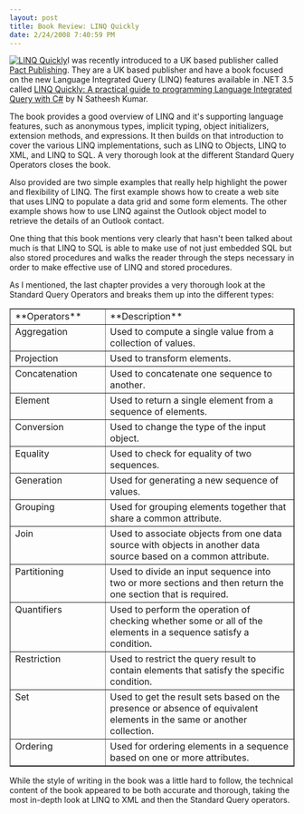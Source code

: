 ```yaml
---
layout: post
title: Book Review: LINQ Quickly
date: 2/24/2008 7:40:59 PM
---
```


[![LINQ Quickly](http://images.packtpub.com/images/100x123/1847192548.png "LINQ Quickly")](http://www.packtpub.com/#)I was recently introduced to a UK based publisher called [Pact Publishing](http://www.packtpub.com). They are a UK based publisher and have a book focused on the new Language Integrated Query (LINQ) features available in .NET 3.5 called <u>[LINQ Quickly: A practical guide to programming Language Integrated Query with C#](http://www.amazon.com/gp/redirect.html?ie=UTF8&location=http%3A%2F%2Fwww.amazon.com%2Fexec%2Fobidos%2FASIN%2F1847192548%2F&tag=scotdorm-20&linkCode=ur2&camp=1789&creative=9325)</u> by N Satheesh Kumar.

The book provides a good overview of LINQ and it's supporting language features, such as anonymous types, implicit typing, object initializers, extension methods, and expressions. It then builds on that introduction to cover the various LINQ implementations, such as LINQ to Objects, LINQ to XML, and LINQ to SQL. A very thorough look at the different Standard Query Operators closes the book.

Also provided are two simple examples that really help highlight the power and flexibility of LINQ. The first example shows how to create a web site that uses LINQ to populate a data grid and some form elements. The other example shows how to use LINQ against the Outlook object model to retrieve the details of an Outlook contact.

One thing that this book mentions very clearly that hasn't been talked about much is that LINQ to SQL is able to make use of not just embedded SQL but also stored procedures and walks the reader through the steps necessary in order to make effective use of LINQ and stored procedures.

As I mentioned, the last chapter provides a very thorough look at the Standard Query Operators and breaks them up into the different types:
 <table cellspacing="0" cellpadding="2" width="786" border="1"> <tbody> <tr> <td valign="top" width="199">**Operators**</td> <td valign="top" width="585">**Description**</td></tr> <tr> <td valign="top" width="199">Aggregation</td> <td valign="top" width="585">Used to compute a single value from a collection of values.</td></tr> <tr> <td valign="top" width="199">Projection</td> <td valign="top" width="585">Used to transform elements.</td></tr> <tr> <td valign="top" width="199">Concatenation</td> <td valign="top" width="585">Used to concatenate one sequence to another.</td></tr> <tr> <td valign="top" width="199">Element</td> <td valign="top" width="585">Used to return a single element from a sequence of elements.</td></tr> <tr> <td valign="top" width="199">Conversion</td> <td valign="top" width="585">Used to change the type of the input object.</td></tr> <tr> <td valign="top" width="199">Equality</td> <td valign="top" width="585">Used to check for equality of two sequences.</td></tr> <tr> <td valign="top" width="199">Generation</td> <td valign="top" width="585">Used for generating a new sequence of values.</td></tr> <tr> <td valign="top" width="199">Grouping</td> <td valign="top" width="585">Used for grouping elements together that share a common attribute.</td></tr> <tr> <td valign="top" width="199">Join</td> <td valign="top" width="585">Used to associate objects from one data source with objects in another data source based on a common attribute.</td></tr> <tr> <td valign="top" width="199">Partitioning</td> <td valign="top" width="585">Used to divide an input sequence into two or more sections and then return the one section that is required.</td></tr> <tr> <td valign="top" width="199">Quantifiers</td> <td valign="top" width="585">Used to perform the operation of checking whether some or all of the elements in a sequence satisfy a condition.</td></tr> <tr> <td valign="top" width="199">Restriction</td> <td valign="top" width="585">Used to restrict the query result to contain elements that satisfy the specific condition.</td></tr> <tr> <td valign="top" width="199">Set</td> <td valign="top" width="585">Used to get the result sets based on the presence or absence of equivalent elements in the same or another collection.</td></tr> <tr> <td valign="top" width="199">Ordering</td> <td valign="top" width="585">Used for ordering elements in a sequence based on one or more attributes.</td></tr></tbody></table> 

While the style of writing in the book was a little hard to follow, the technical content of the book appeared to be both accurate and thorough, taking the most in-depth look at LINQ to XML and then the Standard Query operators.
